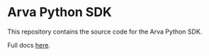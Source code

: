 # Arva Python SDK

This repository contains the source code for the Arva Python SDK.

Full docs [here](https://platform.arva-ai.com/docs).
